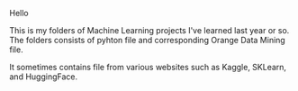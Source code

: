 Hello

This is my folders of Machine Learning projects I've learned last year or so.
The folders consists of pyhton file and corresponding Orange Data Mining file.

It sometimes contains file from various websites such as Kaggle, SKLearn, and HuggingFace.
